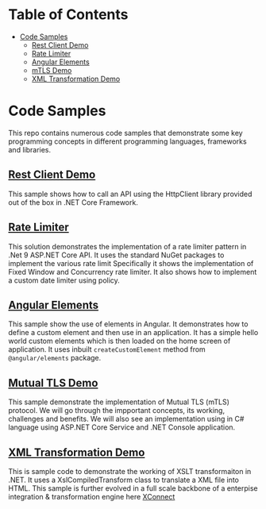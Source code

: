 
# Table of Contents
- [Code Samples](#code-samples)
  - [Rest Client Demo](#rest-client-demo)
  - [Rate Limiter](#rate-limiter)
  - [Angular Elements](#angular-elements)
  - [mTLS Demo](#mutual-tls-demo)
  - [XML Transformation Demo](#xml-transformation-demo)

# Code Samples
This repo contains numerous code samples that demonstrate some key programming concepts in different programming languages, frameworks and libraries.

## [Rest Client Demo](https://github.com/pravinchandankhede/codesamples/tree/main/src/HttpRestClientDemo)
This sample shows how to call an API using the HttpClient library provided out of the box in .NET Core Framework.

## [Rate Limiter](https://github.com/pravinchandankhede/codesamples/tree/main/src/RateLimitingSolution)
This solution demonstrates the implementation of a rate limiter pattern in .Net 9 ASP.NET Core API. It uses the standard NuGet packages to implement the various rate limit
Specifically it shows the implementation of Fixed Window and Concurrency rate limiter. It also shows how to implement a custom date limiter using policy.

## [Angular Elements](https://github.com/pravinchandankhede/codesamples/tree/main/src/AngularElements)
This sample show the use of elements in Angular. It demonstrates how to define a custom element and then use in an application. It has a simple hello world custom elements which is then loaded on the home screen of application. It uses inbuilt `createCustomElement` method from `@angular/elements` package.

## [Mutual TLS Demo](https://github.com/pravinchandankhede/codesamples/tree/main/src/MTLSDemo)
This sample demonstrate the implementation of Mutual TLS (mTLS) protocol. We will go through the impportant concepts, its working, challenges and benefits. We will also see an implementation using in C# language using ASP.NET Core Service and .NET Console application.

## [XML Transformation Demo](https://github.com/pravinchandankhede/codesamples/tree/main/src/XmlTransformationDemo)
This is sample code to demonstrate the working of XSLT transformaiton in .NET. It uses a XslCompiledTransform class to translate a XML file into HTML. This sample is further evolved in a full scale backbone of a enterpise integration & transformation engine here [XConnect](https://github.com/pravinchandankhede/XConnect)
